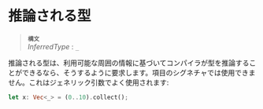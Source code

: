 # 推論される型

> **<sup>構文</sup>**<br> *InferredType* : `_`

推論される型は、利用可能な周囲の情報に基づいてコンパイラが型を推論することができるなら、そうするように要求します。項目のシグネチャでは使用できません。これはジェネリック引数でよく使用されます:

```rust
let x: Vec<_> = (0..10).collect();
```

<!--
  What else should be said here?
  The only documentation I am aware of is https://rustc-dev-guide.rust-lang.org/type-inference.html
  There should be a broader discussion of type inference somewhere.
-->

